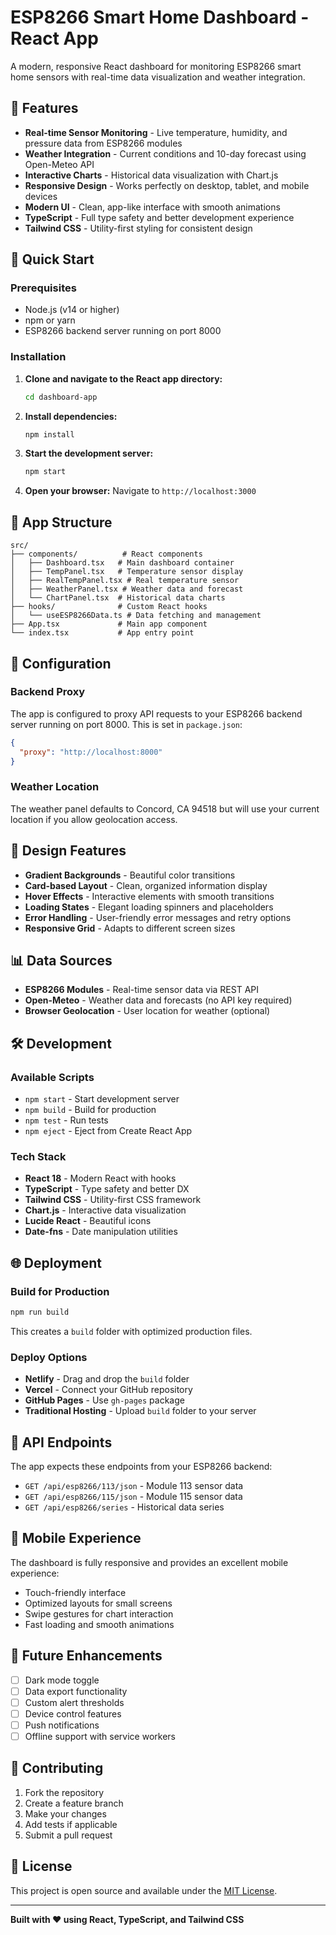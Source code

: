 # ESP8266 Smart Home Dashboard - React App

A modern, responsive React dashboard for monitoring ESP8266 smart home sensors with real-time data visualization and weather integration.

## 🌟 Features

- **Real-time Sensor Monitoring** - Live temperature, humidity, and pressure data from ESP8266 modules
- **Weather Integration** - Current conditions and 10-day forecast using Open-Meteo API
- **Interactive Charts** - Historical data visualization with Chart.js
- **Responsive Design** - Works perfectly on desktop, tablet, and mobile devices
- **Modern UI** - Clean, app-like interface with smooth animations
- **TypeScript** - Full type safety and better development experience
- **Tailwind CSS** - Utility-first styling for consistent design

## 🚀 Quick Start

### Prerequisites

- Node.js (v14 or higher)
- npm or yarn
- ESP8266 backend server running on port 8000

### Installation

1. **Clone and navigate to the React app directory:**
   ```bash
   cd dashboard-app
   ```

2. **Install dependencies:**
   ```bash
   npm install
   ```

3. **Start the development server:**
   ```bash
   npm start
   ```

4. **Open your browser:**
   Navigate to `http://localhost:3000`

## 📱 App Structure

```
src/
├── components/          # React components
│   ├── Dashboard.tsx   # Main dashboard container
│   ├── TempPanel.tsx   # Temperature sensor display
│   ├── RealTempPanel.tsx # Real temperature sensor
│   ├── WeatherPanel.tsx # Weather data and forecast
│   └── ChartPanel.tsx  # Historical data charts
├── hooks/              # Custom React hooks
│   └── useESP8266Data.ts # Data fetching and management
├── App.tsx             # Main app component
└── index.tsx           # App entry point
```

## 🔧 Configuration

### Backend Proxy

The app is configured to proxy API requests to your ESP8266 backend server running on port 8000. This is set in `package.json`:

```json
{
  "proxy": "http://localhost:8000"
}
```

### Weather Location

The weather panel defaults to Concord, CA 94518 but will use your current location if you allow geolocation access.

## 🎨 Design Features

- **Gradient Backgrounds** - Beautiful color transitions
- **Card-based Layout** - Clean, organized information display
- **Hover Effects** - Interactive elements with smooth transitions
- **Loading States** - Elegant loading spinners and placeholders
- **Error Handling** - User-friendly error messages and retry options
- **Responsive Grid** - Adapts to different screen sizes

## 📊 Data Sources

- **ESP8266 Modules** - Real-time sensor data via REST API
- **Open-Meteo** - Weather data and forecasts (no API key required)
- **Browser Geolocation** - User location for weather (optional)

## 🛠️ Development

### Available Scripts

- `npm start` - Start development server
- `npm build` - Build for production
- `npm test` - Run tests
- `npm eject` - Eject from Create React App

### Tech Stack

- **React 18** - Modern React with hooks
- **TypeScript** - Type safety and better DX
- **Tailwind CSS** - Utility-first CSS framework
- **Chart.js** - Interactive data visualization
- **Lucide React** - Beautiful icons
- **Date-fns** - Date manipulation utilities

## 🌐 Deployment

### Build for Production

```bash
npm run build
```

This creates a `build` folder with optimized production files.

### Deploy Options

- **Netlify** - Drag and drop the `build` folder
- **Vercel** - Connect your GitHub repository
- **GitHub Pages** - Use `gh-pages` package
- **Traditional Hosting** - Upload `build` folder to your server

## 🔗 API Endpoints

The app expects these endpoints from your ESP8266 backend:

- `GET /api/esp8266/113/json` - Module 113 sensor data
- `GET /api/esp8266/115/json` - Module 115 sensor data  
- `GET /api/esp8266/series` - Historical data series

## 📱 Mobile Experience

The dashboard is fully responsive and provides an excellent mobile experience:

- Touch-friendly interface
- Optimized layouts for small screens
- Swipe gestures for chart interaction
- Fast loading and smooth animations

## 🎯 Future Enhancements

- [ ] Dark mode toggle
- [ ] Data export functionality
- [ ] Custom alert thresholds
- [ ] Device control features
- [ ] Push notifications
- [ ] Offline support with service workers

## 🤝 Contributing

1. Fork the repository
2. Create a feature branch
3. Make your changes
4. Add tests if applicable
5. Submit a pull request

## 📄 License

This project is open source and available under the [MIT License](LICENSE).

---

**Built with ❤️ using React, TypeScript, and Tailwind CSS**